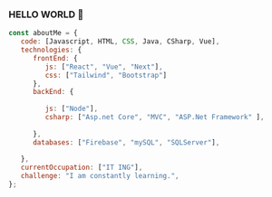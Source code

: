### HELLO WORLD 👋




```javascript
const aboutMe = {
   code: [Javascript, HTML, CSS, Java, CSharp, Vue],
   technologies: {
      frontEnd: {
         js: ["React", "Vue", "Next"],
         css: ["Tailwind", "Bootstrap"]
      },
      backEnd: {
        
         js: ["Node"],
         csharp: ["Asp.net Core", "MVC", "ASP.Net Framework" ],
         
      },
      databases: ["Firebase", "mySQL", "SQLServer"],
      
   },
   currentOccupation: ["IT ING"],
   challenge: "I am constantly learning.",
};
```
</br></br>






<!--
**KevHLJob/KevHLJob** is a ✨ _special_ ✨ repository because its `README.md` (this file) appears on your GitHub profile.

Here are some ideas to get you started:

- 🔭 I’m currently working on ...
- 🌱 I’m currently learning ...
- 👯 I’m looking to collaborate on ...
- 🤔 I’m looking for help with ...
- 💬 Ask me about ...
- 📫 How to reach me: ...
- 😄 Pronouns: ...
- ⚡ Fun fact: ...
-->
